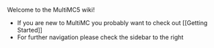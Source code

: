 Welcome to the MultiMC5 wiki!

* If you are new to MultiMC you probably want to check out [[Getting Started]]
* For further navigation please check the sidebar to the right

